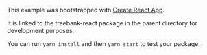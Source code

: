 This example was bootstrapped with [Create React App](https://github.com/facebook/create-react-app).

It is linked to the treebank-react package in the parent directory for development purposes.

You can run `yarn install` and then `yarn start` to test your package.

